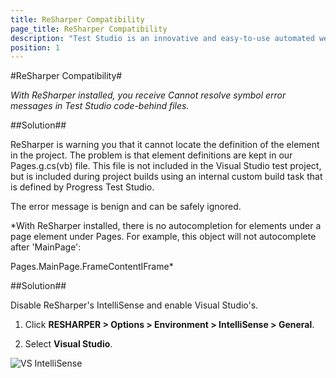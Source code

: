 ```yaml
---
title: ReSharper Compatibility
page_title: ReSharper Compatibility
description: "Test Studio is an innovative and easy-to-use automated web, WPF and load testing solution. Test Studio tests support essential technologies like ASP.NET AJAX, Silverlight, PHP and MVC. HTML5, Testing framework, functional testing, performance testing, load testing, exploratory testing, manual testing."
position: 1
---
```

#ReSharper Compatibility#

*With ReSharper installed, you receive Cannot resolve symbol error messages in Test Studio code-behind files.*

##Solution##

ReSharper is warning you that it cannot locate the definition of the element in the project. The problem is that element definitions are kept in our Pages.g.cs(vb) file. This file is not included in the Visual Studio test project, but is included during project builds using an internal custom build task that is defined by Progress Test Studio. 
 
The error message is benign and can be safely ignored.

*With ReSharper installed, there is no autocompletion for elements under a page element under Pages. For example, this object will not autocomplete after 'MainPage':

Pages.MainPage.FrameContentIFrame*

##Solution##

Disable ReSharper's IntelliSense and enable Visual Studio's.

1. Click **RESHARPER > Options > Environment > IntelliSense > General**.

2. Select **Visual Studio**.

![VS IntelliSense][1]

[1]: /img/knowledge-base/visual-studio-kb/resharper-compatibility/fig1.png
